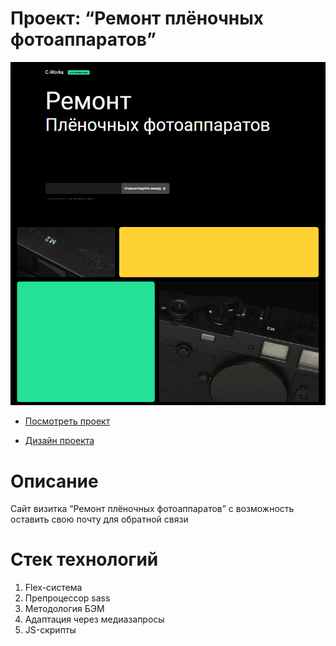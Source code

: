 # Проект:  “Ремонт плёночных фотоаппаратов”
<img src="./images/readme_2.png">

* [Посмотреть проект](https://ninja6228.github.io/Repair-cameras/)

* [Дизайн проекта](https://www.figma.com/file/G3UWFlQmNtNs67751YiDH2/Month-of-Landings_external-link?type=design&node-id=2-1692&mode=design)

# Описание

Сайт визитка “Ремонт плёночных фотоаппаратов” c возможность оставить свою почту для обратной связи

# Стек технологий

1. Flex-система
2. Препроцессор sass
3. Методология БЭМ
4. Адаптация через медиазапросы
5. JS-скрипты
